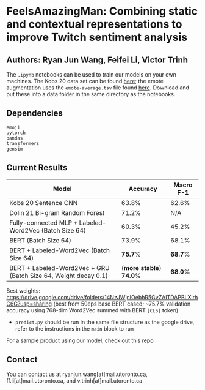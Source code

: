 # FeelsAmazingMan: Combining static and contextual representations to improve Twitch sentiment analysis
## Authors: Ryan Jun Wang, Feifei Li, Victor Trinh

The `.ipynb` notebooks can be used to train our models on your own machines. The Kobs 20 data set can be found [here](https://github.com/konstantinkobs/emote-controlled/blob/master/data/labeled_dataset.csv); the emote augmentation uses the `emote-average.tsv` file found [here](https://github.com/konstantinkobs/emote-controlled/blob/master/lexica/emote_average.tsv). Download and put these into a data folder in the same directory as the notebooks.

## Dependencies

```
emoji
pytorch
pandas
transformers
gensim
```

## Current Results

 | Model | Accuracy | Macro F-1 |
 | ----- | -------- | --------- |
 | Kobs 20 Sentence CNN | 63.8% | 62.6% |
 | Dolin 21 Bi-gram Random Forest | 71.2% | N/A |
 | Fully-connected MLP + Labeled-Word2Vec (Batch Size 64)  | 60.3% | 45.2% |
 | BERT (Batch Size 64) | 73.9% | 68.1% |
 | BERT + Labeled-Word2Vec (Batch Size 64) | **75.7**% | **68.7**% |
 | BERT + Labeled-Word2Vec + GRU (Batch Size 64, Weight decay 0.1) | (**more stable**) **74.0**% | **68.0**%  |

Best weights: https://drive.google.com/drive/folders/14NzJWjnIOebhR5GvZAITDAPBLXlrhC6G?usp=sharing (best from 50eps base BERT cased; ~75.7% validation accuracy using 768-dim Word2Vec summed with BERT `[CLS]` token)

* `predict.py` should be run in the same file structure as the google drive, refer to the instructions in the `main` block to run

For a sample product using our model, check out this [repo](https://github.com/Victor-Trinh/twitch-sentiment-webapp)

## Contact
You can contact us at ryanjun.wang[at]mail.utoronto.ca, ff.li[at]mail.utoronto.ca, and v.trinh[at]mail.utoronto.ca
